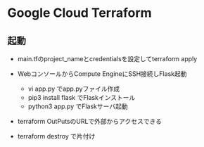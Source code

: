 # Google Cloud Terraform

## 起動

- main.tfのproject_nameとcredentialsを設定してterraform apply

- WebコンソールからCompute EngineにSSH接続しFlask起動
  - vi app.py でapp.pyファイル作成
  - pip3 install flask でFlaskインストール
  - python3 app.py でFlaskサーバ起動

- terraform OutPutsのURLで外部からアクセスできる

- terraform destroy で片付け
